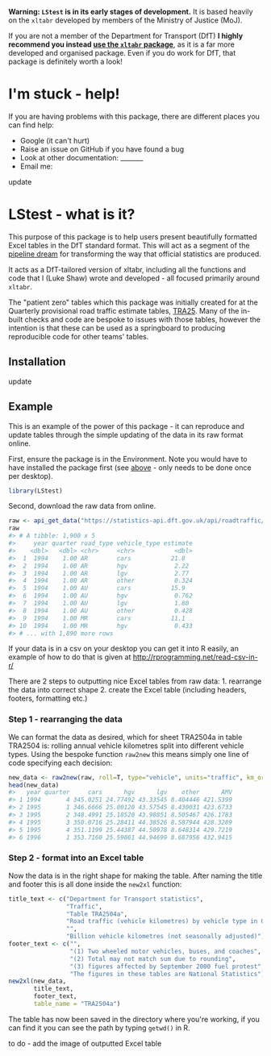 
<!-- README.md is generated from README.Rmd. Please edit that file -->
**Warning: `LStest` is in its early stages of development.** It is based heavily on the `xltabr` developed by members of the Ministry of Justice (MoJ).

If you are not a member of the Department for Transport (DfT) **I highly recommend you instead [use the `xltabr` package](https://github.com/moj-analytical-services/xltabr)**, as it is a far more developed and organised package. Even if you do work for DfT, that package is definitely worth a look!

I'm stuck - help!
=================

If you are having problems with this package, there are different places you can find help:

-   Google (it can't hurt)
-   Raise an issue on GitHub if you have found a bug
-   Look at other documentation: \_\_\_\_\_\_\_
-   Email me:

update

LStest - what is it?
====================

This purpose of this package is to help users present beautifully formatted Excel tables in the DfT standard format. This will act as a segment of the [pipeline dream](https://ukgovdatascience.github.io/rap_companion/) for transforming the way that official statistics are produced.

It acts as a DfT-tailored version of xltabr, including all the functions and code that I (Luke Shaw) wrote and developed - all focused primarily around `xltabr`.

The "patient zero" tables which this package was initially created for at the Quarterly provisional road traffic estimate tables, [TRA25](https://www.gov.uk/government/statistical-data-sets/tra25-quarterly-estimates). Many of the in-built checks and code are bespoke to issues with those tables, however the intention is that these can be used as a springboard to producing reproducible code for other teams' tables.

<a name="inst"></a> Installation
--------------------------------

update

Example
-------

This is an example of the power of this package - it can reproduce and update tables through the simple updating of the data in its raw format online.

First, ensure the package is in the Environment. Note you would have to have installed the package first (see [above](#inst) - only needs to be done once per desktop).

``` r
library(LStest) 
```

Second, download the raw data from online.

``` r
raw <- api_get_data("https://statistics-api.dft.gov.uk/api/roadtraffic/quarterly") 
raw
#> # A tibble: 1,900 x 5
#>     year quarter road_type vehicle_type estimate
#>    <dbl>   <dbl> <chr>     <chr>           <dbl>
#>  1  1994    1.00 AR        cars           21.8  
#>  2  1994    1.00 AR        hgv             2.22 
#>  3  1994    1.00 AR        lgv             2.77 
#>  4  1994    1.00 AR        other           0.324
#>  5  1994    1.00 AU        cars           15.9  
#>  6  1994    1.00 AU        hgv             0.762
#>  7  1994    1.00 AU        lgv             1.80 
#>  8  1994    1.00 AU        other           0.428
#>  9  1994    1.00 MR        cars           11.1  
#> 10  1994    1.00 MR        hgv             0.433
#> # ... with 1,890 more rows
```

If your data is in a csv on your desktop you can get it into R easily, an example of how to do that is given at <http://rprogramming.net/read-csv-in-r/>

There are 2 steps to outputting nice Excel tables from raw data: 1. rearrange the data into correct shape 2. create the Excel table (including headers, footers, formatting etc.)

### Step 1 - rearranging the data

We can format the data as desired, which for sheet TRA2504a in table TRA2504 is: rolling annual vehicle kilometres split into different vehicle types. Using the bespoke function `raw2new` this means simply one line of code specifying each decision:

``` r
new_data <- raw2new(raw, roll=T, type="vehicle", units="traffic", km_or_miles = "km")
head(new_data)
#>   year quarter     cars      hgv      lgv    other      AMV
#> 1 1994       4 345.0251 24.77492 43.33545 8.404446 421.5399
#> 2 1995       1 346.6666 25.00120 43.57545 8.430031 423.6733
#> 3 1995       2 348.4991 25.18520 43.98851 8.505467 426.1783
#> 4 1995       3 350.0716 25.28411 44.38526 8.587944 428.3289
#> 5 1995       4 351.1199 25.44387 44.50978 8.648314 429.7219
#> 6 1996       1 353.7160 25.59061 44.94699 8.687956 432.9415
```

### Step 2 - format into an Excel table

Now the data is in the right shape for making the table. After naming the title and footer this is all done inside the `new2xl` function:

``` r
title_text <- c("Department for Transport statistics",
                "Traffic",
                "Table TRA2504a",
                "Road traffic (vehicle kilometres) by vehicle type in Great Britain, rolling annual totals from 1993",
                "",
                "Billion vehicle kilometres (not seasonally adjusted)")
footer_text <- c("",
                 "(1) Two wheeled motor vehicles, buses, and coaches",
                 "(2) Total may not match sum due to rounding",
                 "(3) figures affected by September 2000 fuel protest",
                 "The figures in these tables are National Statistics")
new2xl(new_data,
       title_text,
       footer_text,
       table_name = "TRA2504a")
```

The table has now been saved in the directory where you're working, if you can find it you can see the path by typing `getwd()` in R.

to do - add the image of outputted Excel table
